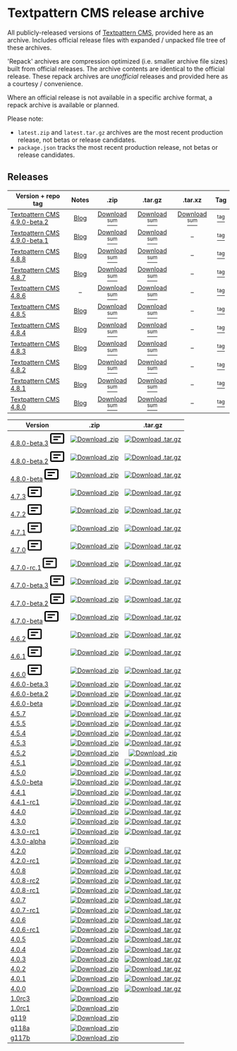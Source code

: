 # Textpattern CMS release archive

All publicly-released versions of [Textpattern CMS](http://www.textpattern.com), provided here as an archive. Includes official release files with expanded / unpacked file tree of these archives.

'Repack' archives are compression optimized (i.e. smaller archive file sizes) built from official releases. The archive contents are identical to the official release. These repack archives are *unofficial* releases and provided here as a courtesy / convenience.

Where an official release is not available in a specific archive format, a repack archive is available or planned.

Please note:

* `latest.zip` and `latest.tar.gz` archives are the most recent production release, not betas or release candidates.
* `package.json` tracks the most recent production release, not betas or release candidates.

## Releases

| Version + repo tag | Notes | .zip | .tar.gz | .tar.xz | Tag |
|---|:-:|:-:|:-:|:-:|:-:|
| [Textpattern CMS 4.9.0-beta.2](https://github.com/textpattern-community/textpattern-releases/tree/master/releases/4.9.0-beta.2) | [Blog](https://textpattern.com/weblog/textpattern-490-beta2-released) | [Download](https://github.com/textpattern-community/textpattern-releases/blob/master/releases/4.9.0-beta.2/archives/textpattern-4.9.0-beta.2.zip) [<sup>sum</sup>](https://github.com/textpattern-community/textpattern-releases/blob/master/releases/4.9.0-beta.2/archives/textpattern-4.9.0-beta.2.zip.SHA256SUM) | [Download](https://github.com/textpattern-community/textpattern-releases/blob/master/releases/4.9.0-beta.2/archives/textpattern-4.9.0-beta.2.tar.gz) [<sup>sum</sup>](https://github.com/textpattern-community/textpattern-releases/blob/master/releases/4.9.0-beta.2/archives/textpattern-4.9.0-beta.2.tar.gz.SHA256SUM) | [Download](https://github.com/textpattern-community/textpattern-releases/blob/master/releases/4.9.0-beta.2/archives/textpattern-4.9.0-beta.2.tar.xz) [<sup>sum</sup>](https://github.com/textpattern-community/textpattern-releases/blob/master/releases/4.9.0-beta.2/archives/textpattern-4.9.0-beta.2.tar.xz.SHA256SUM) | [<sup>tag</sup>](https://github.com/textpattern/textpattern/releases/tag/4.9.0-beta.2) |
| [Textpattern CMS 4.9.0-beta.1](https://github.com/textpattern-community/textpattern-releases/tree/master/releases/4.9.0-beta.1) | [Blog](https://textpattern.com/weblog/textpattern-490-beta1-released-php-84-mysql-84-features-fixes-and-more) | [Download](https://github.com/textpattern-community/textpattern-releases/blob/master/releases/4.9.0-beta.1/archives/textpattern-4.9.0-beta.1.zip) [<sup>sum</sup>](https://github.com/textpattern-community/textpattern-releases/blob/master/releases/4.9.0-beta.1/archives/textpattern-4.9.0-beta.1.zip.SHA256SUM) | [Download](https://github.com/textpattern-community/textpattern-releases/blob/master/releases/4.9.0-beta.1/archives/textpattern-4.9.0-beta.1.tar.gz) [<sup>sum</sup>](https://github.com/textpattern-community/textpattern-releases/blob/master/releases/4.9.0-beta.1/archives/textpattern-4.9.0-beta.1.tar.gz.SHA256SUM) | – | [<sup>tag</sup>](https://github.com/textpattern/textpattern/releases/tag/4.9.0-beta.1a) |
| [Textpattern CMS 4.8.8](https://github.com/textpattern-community/textpattern-releases/tree/master/releases/4.8.8) | [Blog](https://textpattern.com/weblog/textpattern-488-released-php-81-support-security-fix-and-more) | [Download](https://github.com/textpattern-community/textpattern-releases/blob/master/releases/4.8.8/archives/textpattern-4.8.8.zip) [<sup>sum</sup>](https://github.com/textpattern-community/textpattern-releases/blob/master/releases/4.8.8/archives/textpattern-4.8.8.zip.SHA256SUM) | [Download](https://github.com/textpattern-community/textpattern-releases/blob/master/releases/4.8.8/archives/textpattern-4.8.8.tar.gz) [<sup>sum</sup>](https://github.com/textpattern-community/textpattern-releases/blob/master/releases/4.8.8/archives/textpattern-4.8.8.tar.gz.SHA256SUM) | – | [<sup>tag</sup>](https://github.com/textpattern/textpattern/releases/tag/4.8.8) |
| [Textpattern CMS 4.8.7](https://github.com/textpattern-community/textpattern-releases/tree/master/releases/4.8.7) | [Blog](https://textpattern.com/weblog/textpattern-cms-487-released-bug-fixes-tweaks-hurrah) | [Download](https://github.com/textpattern-community/textpattern-releases/blob/master/releases/4.8.7/archives/textpattern-4.8.7.zip) [<sup>sum</sup>](https://github.com/textpattern-community/textpattern-releases/blob/master/releases/4.8.7/archives/textpattern-4.8.7.zip.SHA256SUM) | [Download](https://github.com/textpattern-community/textpattern-releases/blob/master/releases/4.8.7/archives/textpattern-4.8.7.tar.gz) [<sup>sum</sup>](https://github.com/textpattern-community/textpattern-releases/blob/master/releases/4.8.7/archives/textpattern-4.8.7.tar.gz.SHA256SUM) | – | [<sup>tag</sup>](https://github.com/textpattern/textpattern/releases/tag/4.8.7) |
| [Textpattern CMS 4.8.6](https://github.com/textpattern-community/textpattern-releases/tree/master/releases/4.8.6) | – | [Download](https://github.com/textpattern-community/textpattern-releases/blob/master/releases/4.8.6/archives/textpattern-4.8.6.zip) [<sup>sum</sup>](https://github.com/textpattern-community/textpattern-releases/blob/master/releases/4.8.6/archives/textpattern-4.8.6.zip.SHA256SUM) | [Download](https://github.com/textpattern-community/textpattern-releases/blob/master/releases/4.8.6/archives/textpattern-4.8.6.tar.gz) [<sup>sum</sup>](https://github.com/textpattern-community/textpattern-releases/blob/master/releases/4.8.6/archives/textpattern-4.8.6.tar.gz.SHA256SUM) | – | [<sup>tag</sup>](https://github.com/textpattern/textpattern/releases/tag/4.8.6) |
| [Textpattern CMS 4.8.5](https://github.com/textpattern-community/textpattern-releases/tree/master/releases/4.8.5) | [Blog](https://textpattern.com/weblog/textpattern-cms-485-released-bug-fixes-improvements) | [Download](https://github.com/textpattern-community/textpattern-releases/blob/master/releases/4.8.5/archives/textpattern-4.8.5.zip) [<sup>sum</sup>](https://github.com/textpattern-community/textpattern-releases/blob/master/releases/4.8.5/archives/textpattern-4.8.5.zip.SHA256SUM) | [Download](https://github.com/textpattern-community/textpattern-releases/blob/master/releases/4.8.5/archives/textpattern-4.8.5.tar.gz) [<sup>sum</sup>](https://github.com/textpattern-community/textpattern-releases/blob/master/releases/4.8.5/archives/textpattern-4.8.5.tar.gz.SHA256SUM) | – | [<sup>tag</sup>](https://github.com/textpattern/textpattern/releases/tag/4.8.5) |
| [Textpattern CMS 4.8.4](https://github.com/textpattern-community/textpattern-releases/tree/master/releases/4.8.4) | [Blog](https://textpattern.com/weblog/textpattern-cms-484-released-php-80-compatible) | [Download](https://github.com/textpattern-community/textpattern-releases/blob/master/releases/4.8.4/archives/textpattern-4.8.4.zip) [<sup>sum</sup>](https://github.com/textpattern-community/textpattern-releases/blob/master/releases/4.8.4/archives/textpattern-4.8.4.zip.SHA256SUM) | [Download](https://github.com/textpattern-community/textpattern-releases/blob/master/releases/4.8.4/archives/textpattern-4.8.4.tar.gz) [<sup>sum</sup>](https://github.com/textpattern-community/textpattern-releases/blob/master/releases/4.8.4/archives/textpattern-4.8.4.tar.gz.SHA256SUM) | – | [<sup>tag</sup>](https://github.com/textpattern/textpattern/releases/tag/4.8.4) |
| [Textpattern CMS 4.8.3](https://github.com/textpattern-community/textpattern-releases/tree/master/releases/4.8.3) | [Blog](https://textpattern.com/weblog/textpattern-cms-483-released) | [Download](https://github.com/textpattern-community/textpattern-releases/blob/master/releases/4.8.3/archives/textpattern-4.8.3.zip) [<sup>sum</sup>](https://github.com/textpattern-community/textpattern-releases/blob/master/releases/4.8.3/archives/textpattern-4.8.3.zip.SHA256SUM) | [Download](https://github.com/textpattern-community/textpattern-releases/blob/master/releases/4.8.3/archives/textpattern-4.8.3.tar.gz) [<sup>sum</sup>](https://github.com/textpattern-community/textpattern-releases/blob/master/releases/4.8.3/archives/textpattern-4.8.3.tar.gz.SHA256SUM) | – | [<sup>tag</sup>](https://github.com/textpattern/textpattern/releases/tag/4.8.3) |
| [Textpattern CMS 4.8.2](https://github.com/textpattern-community/textpattern-releases/tree/master/releases/4.8.2) | [Blog](https://textpattern.com/weblog/textpattern-cms-482-released) | [Download](https://github.com/textpattern-community/textpattern-releases/blob/master/releases/4.8.2/archives/textpattern-4.8.2.zip) [<sup>sum</sup>](https://github.com/textpattern-community/textpattern-releases/blob/master/releases/4.8.2/archives/textpattern-4.8.2.zip.SHA256SUM) | [Download](https://github.com/textpattern-community/textpattern-releases/blob/master/releases/4.8.2/archives/textpattern-4.8.2.tar.gz) [<sup>sum</sup>](https://github.com/textpattern-community/textpattern-releases/blob/master/releases/4.8.2/archives/textpattern-4.8.2.tar.gz.SHA256SUM) | – | [<sup>tag</sup>](https://github.com/textpattern/textpattern/releases/tag/4.8.2) |
| [Textpattern CMS 4.8.1](https://github.com/textpattern-community/textpattern-releases/tree/master/releases/4.8.1) | [Blog](https://textpattern.com/weblog/textpattern-cms-481-released) | [Download](https://github.com/textpattern-community/textpattern-releases/blob/master/releases/4.8.1/archives/textpattern-4.8.1.zip) [<sup>sum</sup>](https://github.com/textpattern-community/textpattern-releases/blob/master/releases/4.8.1/archives/textpattern-4.8.1.zip.SHA256SUM) | [Download](https://github.com/textpattern-community/textpattern-releases/blob/master/releases/4.8.1/archives/textpattern-4.8.1.tar.gz) [<sup>sum</sup>](https://github.com/textpattern-community/textpattern-releases/blob/master/releases/4.8.1/archives/textpattern-4.8.1.tar.gz.SHA256SUM) | – | [<sup>tag</sup>](https://github.com/textpattern/textpattern/releases/tag/4.8.1) |
| [Textpattern CMS 4.8.0](https://github.com/textpattern-community/textpattern-releases/tree/master/releases/4.8.0) | [Blog](https://textpattern.com/weblog/textpattern-cms-480-released) | [Download](https://github.com/textpattern-community/textpattern-releases/blob/master/releases/4.8.0/archives/textpattern-4.8.0.zip) [<sup>sum</sup>](https://github.com/textpattern-community/textpattern-releases/blob/master/releases/4.8.0/archives/textpattern-4.8.0.zip.SHA256SUM) | [Download](https://github.com/textpattern-community/textpattern-releases/blob/master/releases/4.8.0/archives/textpattern-4.8.0.tar.gz) [<sup>sum</sup>](https://github.com/textpattern-community/textpattern-releases/blob/master/releases/4.8.0/archives/textpattern-4.8.0.tar.gz.SHA256SUM) | – | [<sup>tag</sup>](https://github.com/textpattern/textpattern/releases/tag/4.8.0) |

| Version | .zip | .tar.gz |
|---|:-:|:-:|
| [4.8.0-beta.3](https://github.com/textpattern-community/textpattern-releases/tree/master/releases/4.8.0-beta.3) [![Announcement](https://raw.githubusercontent.com/primer/octicons/master/icons/note-16.svg)](https://textpattern.com/weblog/422/textpattern-cms-480-beta-3-released) | [![Download .zip](https://raw.githubusercontent.com/primer/octicons/master/icons/desktop-download-16.svg)](https://github.com/textpattern-community/textpattern-releases/blob/master/releases/4.8.0-beta.3/archives/textpattern-4.8.0-beta.3.zip) | [![Download .tar.gz](https://raw.githubusercontent.com/primer/octicons/master/icons/desktop-download-16.svg)](https://github.com/textpattern-community/textpattern-releases/blob/master/releases/4.8.0-beta.3/archives/textpattern-4.8.0-beta.3.tar.gz) |
| [4.8.0-beta.2](https://github.com/textpattern-community/textpattern-releases/tree/master/releases/4.8.0-beta.2) [![Announcement](https://raw.githubusercontent.com/primer/octicons/master/icons/note-16.svg)](https://textpattern.com/weblog/421/textpattern-cms-480-beta-2-released-421) | [![Download .zip](https://raw.githubusercontent.com/primer/octicons/master/icons/desktop-download-16.svg)](https://github.com/textpattern-community/textpattern-releases/blob/master/releases/4.8.0-beta.2/archives/textpattern-4.8.0-beta.2.zip) | [![Download .tar.gz](https://raw.githubusercontent.com/primer/octicons/master/icons/desktop-download-16.svg)](https://github.com/textpattern-community/textpattern-releases/blob/master/releases/4.8.0-beta.2/archives/textpattern-4.8.0-beta.2.tar.gz) |
| [4.8.0-beta](https://github.com/textpattern-community/textpattern-releases/tree/master/releases/4.8.0-beta) [![Announcement](https://raw.githubusercontent.com/primer/octicons/master/icons/note-16.svg)](https://textpattern.com/weblog/420/textpattern-cms-480-beta-released) | [![Download .zip](https://raw.githubusercontent.com/primer/octicons/master/icons/desktop-download-16.svg)](https://github.com/textpattern-community/textpattern-releases/blob/master/releases/4.8.0-beta/archives/textpattern-4.8.0-beta.zip) | [![Download .tar.gz](https://raw.githubusercontent.com/primer/octicons/master/icons/desktop-download-16.svg)](https://github.com/textpattern-community/textpattern-releases/blob/master/releases/4.8.0-beta/archives/textpattern-4.8.0-beta.tar.gz) |
| [4.7.3](https://github.com/textpattern-community/textpattern-releases/tree/master/releases/4.7.3) [![Announcement](https://raw.githubusercontent.com/primer/octicons/master/icons/note-16.svg)](https://textpattern.com/weblog/416/textpattern-cms-473-released) | [![Download .zip](https://raw.githubusercontent.com/primer/octicons/master/icons/desktop-download-16.svg)](https://github.com/textpattern-community/textpattern-releases/blob/master/releases/4.7.3/archives/textpattern-4.7.3.zip) | [![Download .tar.gz](https://raw.githubusercontent.com/primer/octicons/master/icons/desktop-download-16.svg)](https://github.com/textpattern-community/textpattern-releases/blob/master/releases/4.7.3/archives/textpattern-4.7.3.tar.gz) |
| [4.7.2](https://github.com/textpattern-community/textpattern-releases/tree/master/releases/4.7.2) [![Announcement](https://raw.githubusercontent.com/primer/octicons/master/icons/note-16.svg)](https://textpattern.com/weblog/414/textpattern-cms-472-released) | [![Download .zip](https://raw.githubusercontent.com/primer/octicons/master/icons/desktop-download-16.svg)](https://github.com/textpattern-community/textpattern-releases/blob/master/releases/4.7.2/archives/textpattern-4.7.2.zip) | [![Download .tar.gz](https://raw.githubusercontent.com/primer/octicons/master/icons/desktop-download-16.svg)](https://github.com/textpattern-community/textpattern-releases/blob/master/releases/4.7.2/archives/textpattern-4.7.2.tar.gz) |
| [4.7.1](https://github.com/textpattern-community/textpattern-releases/tree/master/releases/4.7.1) [![Announcement](https://raw.githubusercontent.com/primer/octicons/master/icons/note-16.svg)](https://textpattern.com/weblog/413/textpattern-cms-471-released) | [![Download .zip](https://raw.githubusercontent.com/primer/octicons/master/icons/desktop-download-16.svg)](https://github.com/textpattern-community/textpattern-releases/blob/master/releases/4.7.1/archives/textpattern-4.7.1.zip) | [![Download .tar.gz](https://raw.githubusercontent.com/primer/octicons/master/icons/desktop-download-16.svg)](https://github.com/textpattern-community/textpattern-releases/blob/master/releases/4.7.1/archives/textpattern-4.7.1.tar.gz) |
| [4.7.0](https://github.com/textpattern-community/textpattern-releases/tree/master/releases/4.7.0) [![Announcement](https://raw.githubusercontent.com/primer/octicons/master/icons/note-16.svg)](https://textpattern.com/weblog/412/textpattern-cms-470-released-theme-support-as-standard) | [![Download .zip](https://raw.githubusercontent.com/primer/octicons/master/icons/desktop-download-16.svg)](https://github.com/textpattern-community/textpattern-releases/blob/master/releases/4.7.0/archives/textpattern-4.7.0.zip) | [![Download .tar.gz](https://raw.githubusercontent.com/primer/octicons/master/icons/desktop-download-16.svg)](https://github.com/textpattern-community/textpattern-releases/blob/master/releases/4.7.0/archives/textpattern-4.7.0.tar.gz) |
| [4.7.0-rc.1](https://github.com/textpattern-community/textpattern-releases/tree/master/releases/4.7.0-rc.1) [![Announcement](https://raw.githubusercontent.com/primer/octicons/master/icons/note-16.svg)](https://textpattern.com/weblog/411/textpattern-cms-470-release-candidate-1-released) | [![Download .zip](https://raw.githubusercontent.com/primer/octicons/master/icons/desktop-download-16.svg)](https://github.com/textpattern-community/textpattern-releases/blob/master/releases/4.7.0-rc1/archives/textpattern-4.7.0-rc.1.zip) | [![Download .tar.gz](https://raw.githubusercontent.com/primer/octicons/master/icons/desktop-download-16.svg)](https://github.com/textpattern-community/textpattern-releases/blob/master/releases/4.7.0-rc.1/archives/textpattern-4.7.0-rc.1.tar.gz) |
| [4.7.0-beta.3](https://github.com/textpattern-community/textpattern-releases/tree/master/releases/4.7.0-beta.3)  [![Announcement](https://raw.githubusercontent.com/primer/octicons/master/icons/note-16.svg)](https://textpattern.com/weblog/407/textpattern-cms-470-beta-3-released) | [![Download .zip](https://raw.githubusercontent.com/primer/octicons/master/icons/desktop-download-16.svg)](https://github.com/textpattern-community/textpattern-releases/blob/master/releases/4.7.0-beta.3/archives/textpattern-4.7.0-beta.3.zip) | [![Download .tar.gz](https://raw.githubusercontent.com/primer/octicons/master/icons/desktop-download-16.svg)](https://github.com/textpattern-community/textpattern-releases/blob/master/releases/4.7.0-beta.3/archives/textpattern-4.7.0-beta.3.tar.gz) |
| [4.7.0-beta.2](https://github.com/textpattern-community/textpattern-releases/tree/master/releases/4.7.0-beta.2) [![Announcement](https://raw.githubusercontent.com/primer/octicons/master/icons/note-16.svg)](https://textpattern.com/weblog/406/textpattern-cms-470-beta-2-released) | [![Download .zip](https://raw.githubusercontent.com/primer/octicons/master/icons/desktop-download-16.svg)](https://github.com/textpattern-community/textpattern-releases/blob/master/releases/4.7.0-beta.2/archives/textpattern-4.7.0-beta.2.zip) | [![Download .tar.gz](https://raw.githubusercontent.com/primer/octicons/master/icons/desktop-download-16.svg)](https://github.com/textpattern-community/textpattern-releases/blob/master/releases/4.7.0-beta.2/archives/textpattern-4.7.0-beta.2.tar.gz) |
| [4.7.0-beta](https://github.com/textpattern-community/textpattern-releases/tree/master/releases/4.7.0-beta) [![Announcement](https://raw.githubusercontent.com/primer/octicons/master/icons/note-16.svg)](https://textpattern.com/weblog/405/textpattern-cms-470-beta-released) | [![Download .zip](https://raw.githubusercontent.com/primer/octicons/master/icons/desktop-download-16.svg)](https://github.com/textpattern-community/textpattern-releases/blob/master/releases/4.7.0-beta/archives/textpattern-4.7.0-beta.zip) | [![Download .tar.gz](https://raw.githubusercontent.com/primer/octicons/master/icons/desktop-download-16.svg)](https://github.com/textpattern-community/textpattern-releases/blob/master/releases/4.7.0-beta/archives/textpattern-4.7.0-beta.tar.gz) |
| [4.6.2](https://github.com/textpattern-community/textpattern-releases/tree/master/releases/4.6.2) [![Announcement](https://raw.githubusercontent.com/primer/octicons/master/icons/note-16.svg)](https://textpattern.com/weblog/393/textpattern-cms-462-released-version-string-theory) | [![Download .zip](https://raw.githubusercontent.com/primer/octicons/master/icons/desktop-download-16.svg)](https://github.com/textpattern-community/textpattern-releases/blob/master/releases/4.6.2/archives/textpattern-4.6.2.zip) | [![Download .tar.gz](https://raw.githubusercontent.com/primer/octicons/master/icons/desktop-download-16.svg)](https://github.com/textpattern-community/textpattern-releases/blob/master/releases/4.6.2/archives/textpattern-4.6.2.tar.gz) |
| [4.6.1](https://github.com/textpattern-community/textpattern-releases/tree/master/releases/4.6.1) [![Announcement](https://raw.githubusercontent.com/primer/octicons/master/icons/note-16.svg)](https://textpattern.com/weblog/392/textpattern-cms-461-released-hello-classic) | [![Download .zip](https://raw.githubusercontent.com/primer/octicons/master/icons/desktop-download-16.svg)](https://github.com/textpattern-community/textpattern-releases/blob/master/releases/4.6.1/archives/textpattern-4.6.1.zip) | [![Download .tar.gz](https://raw.githubusercontent.com/primer/octicons/master/icons/desktop-download-16.svg)](https://github.com/textpattern-community/textpattern-releases/blob/master/releases/4.6.1/archives/textpattern-4.6.1.tar.gz) |
| [4.6.0](https://github.com/textpattern-community/textpattern-releases/tree/master/releases/4.6.0) [![Announcement](https://raw.githubusercontent.com/primer/octicons/master/icons/note-16.svg)](https://textpattern.com/weblog/391/textpattern-cms-460-released-it-s-big) | [![Download .zip](https://raw.githubusercontent.com/primer/octicons/master/icons/desktop-download-16.svg)](https://github.com/textpattern-community/textpattern-releases/blob/master/releases/4.6.0/archives/textpattern-4.6.0.zip) | [![Download .tar.gz](https://raw.githubusercontent.com/primer/octicons/master/icons/desktop-download-16.svg)](https://github.com/textpattern-community/textpattern-releases/blob/master/releases/4.6.0/archives/textpattern-4.6.0.tar.gz) |
| [4.6.0-beta.3](https://github.com/textpattern-community/textpattern-releases/tree/master/releases/4.6.0-beta.3) | [![Download .zip](https://raw.githubusercontent.com/primer/octicons/master/icons/desktop-download-16.svg)](https://github.com/textpattern-community/textpattern-releases/blob/master/releases/4.6.0-beta.3/archives/textpattern-4.6.0-beta.3.zip) | [![Download .tar.gz](https://raw.githubusercontent.com/primer/octicons/master/icons/desktop-download-16.svg)](https://github.com/textpattern-community/textpattern-releases/blob/master/releases/4.6.0-beta.3/archives/textpattern-4.6.0-beta.3.tar.gz) |
| [4.6.0-beta.2](https://github.com/textpattern-community/textpattern-releases/tree/master/releases/4.6.0-beta.2) | [![Download .zip](https://raw.githubusercontent.com/primer/octicons/master/icons/desktop-download-16.svg)](https://github.com/textpattern-community/textpattern-releases/blob/master/releases/4.6.0-beta.2/archives/textpattern-4.6.0-beta.2.zip) | [![Download .tar.gz](https://raw.githubusercontent.com/primer/octicons/master/icons/desktop-download-16.svg)](https://github.com/textpattern-community/textpattern-releases/blob/master/releases/4.6.0-beta.2/archives/textpattern-4.6.0-beta.2.tar.gz) |
| [4.6.0-beta](https://github.com/textpattern-community/textpattern-releases/tree/master/releases/4.6.0-beta) | [![Download .zip](https://raw.githubusercontent.com/primer/octicons/master/icons/desktop-download-16.svg)](https://github.com/textpattern-community/textpattern-releases/blob/master/releases/4.6.0-beta/archives/textpattern-4.6.0-beta.zip) | [![Download .tar.gz](https://raw.githubusercontent.com/primer/octicons/master/icons/desktop-download-16.svg)](https://github.com/textpattern-community/textpattern-releases/blob/master/releases/4.6.0-beta/archives/textpattern-4.6.0-beta.tar.gz) |
| [4.5.7](https://github.com/textpattern-community/textpattern-releases/tree/master/releases/4.5.7) | [![Download .zip](https://raw.githubusercontent.com/primer/octicons/master/icons/desktop-download-16.svg)](https://github.com/textpattern-community/textpattern-releases/blob/master/releases/4.5.7/archives/textpattern-4.5.7.zip) | [![Download .tar.gz](https://raw.githubusercontent.com/primer/octicons/master/icons/desktop-download-16.svg)](https://github.com/textpattern-community/textpattern-releases/blob/master/releases/4.5.7/archives/textpattern-4.5.7.tar.gz) |
| [4.5.5](https://github.com/textpattern-community/textpattern-releases/tree/master/releases/4.5.5) | [![Download .zip](https://raw.githubusercontent.com/primer/octicons/master/icons/desktop-download-16.svg)](https://github.com/textpattern-community/textpattern-releases/blob/master/releases/4.5.5/archives/textpattern-4.5.5.zip) | [![Download .tar.gz](https://raw.githubusercontent.com/primer/octicons/master/icons/desktop-download-16.svg)](https://github.com/textpattern-community/textpattern-releases/blob/master/releases/4.5.5/archives/textpattern-4.5.5.tar.gz) |
| [4.5.4](https://github.com/textpattern-community/textpattern-releases/tree/master/releases/4.5.4) | [![Download .zip](https://raw.githubusercontent.com/primer/octicons/master/icons/desktop-download-16.svg)](https://github.com/textpattern-community/textpattern-releases/blob/master/releases/4.5.4/archives/textpattern-4.5.4.zip) | [![Download .tar.gz](https://raw.githubusercontent.com/primer/octicons/master/icons/desktop-download-16.svg)](https://github.com/textpattern-community/textpattern-releases/blob/master/releases/4.5.4/archives/textpattern-4.5.4.tar.gz) |
| [4.5.3](https://github.com/textpattern-community/textpattern-releases/tree/master/releases/4.5.3) | [![Download .zip](https://raw.githubusercontent.com/primer/octicons/master/icons/desktop-download-16.svg)](https://github.com/textpattern-community/textpattern-releases/blob/master/releases/4.5.3/archives/textpattern-4.5.3.zip) | [![Download .tar.gz](https://raw.githubusercontent.com/primer/octicons/master/icons/desktop-download-16.svg)](https://github.com/textpattern-community/textpattern-releases/blob/master/releases/4.5.3/archives/textpattern-4.5.3.tar.gz) |
| [4.5.2](https://github.com/textpattern-community/textpattern-releases/tree/master/releases/4.5.2) | [![Download .zip](https://raw.githubusercontent.com/primer/octicons/master/icons/desktop-download-16.svg)](https://github.com/textpattern-community/textpattern-releases/blob/master/releases/4.5.2/archives/textpattern-4.5.2.tar.gz) | [![Download .zip](https://raw.githubusercontent.com/primer/octicons/master/icons/desktop-download-16.svg)](https://github.com/textpattern-community/textpattern-releases/blob/master/releases/4.5.2/archives/textpattern-4.5.2.zip) |
| [4.5.1](https://github.com/textpattern-community/textpattern-releases/tree/master/releases/4.5.1) | [![Download .zip](https://raw.githubusercontent.com/primer/octicons/master/icons/desktop-download-16.svg)](https://github.com/textpattern-community/textpattern-releases/blob/master/releases/4.5.1/archives/textpattern-4.5.1.zip) | [![Download .tar.gz](https://raw.githubusercontent.com/primer/octicons/master/icons/desktop-download-16.svg)](https://github.com/textpattern-community/textpattern-releases/blob/master/releases/4.5.1/archives/textpattern-4.5.1.tar.gz) |
| [4.5.0](https://github.com/textpattern-community/textpattern-releases/tree/master/releases/4.5.0) | [![Download .zip](https://raw.githubusercontent.com/primer/octicons/master/icons/desktop-download-16.svg)](https://github.com/textpattern-community/textpattern-releases/blob/master/releases/4.5.0/archives/textpattern-4.5.0.zip) | [![Download .tar.gz](https://raw.githubusercontent.com/primer/octicons/master/icons/desktop-download-16.svg)](https://github.com/textpattern-community/textpattern-releases/blob/master/releases/4.5.0/archives/textpattern-4.5.0.tar.gz) |
| [4.5.0-beta](https://github.com/textpattern-community/textpattern-releases/tree/master/releases/4.5.0-beta) | [![Download .zip](https://raw.githubusercontent.com/primer/octicons/master/icons/desktop-download-16.svg)](https://github.com/textpattern-community/textpattern-releases/blob/master/releases/4.5.0-beta/archives/textpattern-4.5.0-beta.zip) | [![Download .tar.gz](https://raw.githubusercontent.com/primer/octicons/master/icons/desktop-download-16.svg)](https://github.com/textpattern-community/textpattern-releases/blob/master/releases/4.5.0-beta/archives/textpattern-4.5.0-beta.tar.gz) |
| [4.4.1](https://github.com/textpattern-community/textpattern-releases/tree/master/releases/4.4.1) | [![Download .zip](https://raw.githubusercontent.com/primer/octicons/master/icons/desktop-download-16.svg)](https://github.com/textpattern-community/textpattern-releases/blob/master/releases/4.4.1/archives/textpattern-4.4.1.zip) | [![Download .tar.gz](https://raw.githubusercontent.com/primer/octicons/master/icons/desktop-download-16.svg)](https://github.com/textpattern-community/textpattern-releases/blob/master/releases/4.4.1/archives/textpattern-4.4.1.zip) |
| [4.4.1-rc1](https://github.com/textpattern-community/textpattern-releases/tree/master/releases/4.4.1-rc1) | [![Download .zip](https://raw.githubusercontent.com/primer/octicons/master/icons/desktop-download-16.svg)](https://github.com/textpattern-community/textpattern-releases/blob/master/releases/4.4.1-rc1/archives/textpattern-4.4.1-rc1.zip) | [![Download .tar.gz](https://raw.githubusercontent.com/primer/octicons/master/icons/desktop-download-16.svg)](https://github.com/textpattern-community/textpattern-releases/blob/master/releases/4.4.1-rc1/archives/textpattern-4.4.1-rc1.tar.gz) |
| [4.4.0](https://github.com/textpattern-community/textpattern-releases/tree/master/releases/8.5.0) | [![Download .zip](https://raw.githubusercontent.com/primer/octicons/master/icons/desktop-download-16.svg)](https://github.com/textpattern-community/textpattern-releases/blob/master/releases/4.4.0/archives/textpattern-4.4.0.zip) | [![Download .tar.gz](https://raw.githubusercontent.com/primer/octicons/master/icons/desktop-download-16.svg)](https://github.com/textpattern-community/textpattern-releases/blob/master/releases/8.5.0/archives/textpattern-8.5.0.tar.gz) |
| [4.3.0](https://github.com/textpattern-community/textpattern-releases/tree/master/releases/4.3.0) | [![Download .zip](https://raw.githubusercontent.com/primer/octicons/master/icons/desktop-download-16.svg)](https://github.com/textpattern-community/textpattern-releases/blob/master/releases/4.3.0/archives/textpattern-4.3.0.zip) | [![Download .tar.gz](https://raw.githubusercontent.com/primer/octicons/master/icons/desktop-download-16.svg)](https://github.com/textpattern-community/textpattern-releases/blob/master/releases/4.3.0/archives/textpattern-4.3.0.tar.gz) |
| [4.3.0-rc1](https://github.com/textpattern-community/textpattern-releases/tree/master/releases/4.3.0-rc1) | [![Download .zip](https://raw.githubusercontent.com/primer/octicons/master/icons/desktop-download-16.svg)](https://github.com/textpattern-community/textpattern-releases/blob/master/releases/4.3.0-rc1/archives/textpattern-4.3.0-rc1.zip) | [![Download .tar.gz](https://raw.githubusercontent.com/primer/octicons/master/icons/desktop-download-16.svg)](https://github.com/textpattern-community/textpattern-releases/blob/master/releases/4.3.0-rc1/archives/textpattern-4.3.0-rc1.tar.gz) |
| [4.3.0-alpha](https://github.com/textpattern-community/textpattern-releases/tree/master/releases/4.3.0-alpha) | [![Download .zip](https://raw.githubusercontent.com/primer/octicons/master/icons/desktop-download-16.svg)](https://github.com/textpattern-community/textpattern-releases/blob/master/releases/4.3.0-alpha/archives/textpattern-4.3.0-alpha.zip) |  |
| [4.2.0](https://github.com/textpattern-community/textpattern-releases/tree/master/releases/4.2.0) | [![Download .zip](https://raw.githubusercontent.com/primer/octicons/master/icons/desktop-download-16.svg)](https://github.com/textpattern-community/textpattern-releases/blob/master/releases/4.2.0/archives/textpattern-4.2.0.zip) | [![Download .tar.gz](https://raw.githubusercontent.com/primer/octicons/master/icons/desktop-download-16.svg)](https://github.com/textpattern-community/textpattern-releases/blob/master/releases/4.2.0/archives/textpattern-4.2.0.tar.gz) |
| [4.2.0-rc1](https://github.com/textpattern-community/textpattern-releases/tree/master/releases/4.2.0-rc1) | [![Download .zip](https://raw.githubusercontent.com/primer/octicons/master/icons/desktop-download-16.svg)](https://github.com/textpattern-community/textpattern-releases/blob/master/releases/4.2.0-rc1/archives/textpattern-4.2.0-rc1.zip) | [![Download .tar.gz](https://raw.githubusercontent.com/primer/octicons/master/icons/desktop-download-16.svg)](https://github.com/textpattern-community/textpattern-releases/blob/master/releases/4.2.0-rc1/archives/textpattern-4.2.0-rc1.tar.gz) |
| [4.0.8](https://github.com/textpattern-community/textpattern-releases/tree/master/releases/4.0.8) | [![Download .zip](https://raw.githubusercontent.com/primer/octicons/master/icons/desktop-download-16.svg)](https://github.com/textpattern-community/textpattern-releases/blob/master/releases/4.0.8/archives/textpattern-4.0.8.zip) | [![Download .tar.gz](https://raw.githubusercontent.com/primer/octicons/master/icons/desktop-download-16.svg)](https://github.com/textpattern-community/textpattern-releases/blob/master/releases/4.0.8/archives/textpattern-4.0.8.tar.gz) |
| [4.0.8-rc2](https://github.com/textpattern-community/textpattern-releases/tree/master/releases/4.0.8-rc2) | [![Download .zip](https://raw.githubusercontent.com/primer/octicons/master/icons/desktop-download-16.svg)](https://github.com/textpattern-community/textpattern-releases/blob/master/releases/4.0.8-rc2/archives/textpattern-4.0.8-rc2.zip) | [![Download .tar.gz](https://raw.githubusercontent.com/primer/octicons/master/icons/desktop-download-16.svg)](https://github.com/textpattern-community/textpattern-releases/blob/master/releases/4.0.8-rc2/archives/textpattern-4.0.8-rc2.tar.gz) |
| [4.0.8-rc1](https://github.com/textpattern-community/textpattern-releases/tree/master/releases/4.0.8-rc1) | [![Download .zip](https://raw.githubusercontent.com/primer/octicons/master/icons/desktop-download-16.svg)](https://github.com/textpattern-community/textpattern-releases/blob/master/releases/4.0.8-rc1/archives/textpattern-4.0.8-rc1.zip) | [![Download .tar.gz](https://raw.githubusercontent.com/primer/octicons/master/icons/desktop-download-16.svg)](https://github.com/textpattern-community/textpattern-releases/blob/master/releases/4.0.8-rc1/archives/textpattern-4.0.8-rc1.tar.gz) |
| [4.0.7](https://github.com/textpattern-community/textpattern-releases/tree/master/releases/4.0.7) | [![Download .zip](https://raw.githubusercontent.com/primer/octicons/master/icons/desktop-download-16.svg)](https://github.com/textpattern-community/textpattern-releases/blob/master/releases/4.0.7/archives/textpattern-4.0.7.zip) | [![Download .tar.gz](https://raw.githubusercontent.com/primer/octicons/master/icons/desktop-download-16.svg)](https://github.com/textpattern-community/textpattern-releases/blob/master/releases/4.0.7/archives/textpattern-4.0.7.tar.gz) |
| [4.0.7-rc1](https://github.com/textpattern-community/textpattern-releases/tree/master/releases/4.0.7-rc1) | [![Download .zip](https://raw.githubusercontent.com/primer/octicons/master/icons/desktop-download-16.svg)](https://github.com/textpattern-community/textpattern-releases/blob/master/releases/4.0.7-rc1/archives/textpattern-4.0.7-rc1.zip) | [![Download .tar.gz](https://raw.githubusercontent.com/primer/octicons/master/icons/desktop-download-16.svg)](https://github.com/textpattern-community/textpattern-releases/blob/master/releases/4.0.7-rc1/archives/textpattern-4.0.7-rc1.tar,gz) |
| [4.0.6](https://github.com/textpattern-community/textpattern-releases/tree/master/releases/4.0.6) | [![Download .zip](https://raw.githubusercontent.com/primer/octicons/master/icons/desktop-download-16.svg)](https://github.com/textpattern-community/textpattern-releases/blob/master/releases/4.0.6/archives/textpattern-4.0.6.zip) | [![Download .tar.gz](https://raw.githubusercontent.com/primer/octicons/master/icons/desktop-download-16.svg)](https://github.com/textpattern-community/textpattern-releases/blob/master/releases/4.0.6/archives/textpattern-4.0.6.tar.gz) |
| [4.0.6-rc1](https://github.com/textpattern-community/textpattern-releases/tree/master/releases/4.0.6-rc1) | [![Download .zip](https://raw.githubusercontent.com/primer/octicons/master/icons/desktop-download-16.svg)](https://github.com/textpattern-community/textpattern-releases/blob/master/releases/4.0.6-rc1/archives/textpattern-4.0.6-rc1.zip) | [![Download .tar.gz](https://raw.githubusercontent.com/primer/octicons/master/icons/desktop-download-16.svg)](https://github.com/textpattern-community/textpattern-releases/blob/master/releases/4.0.6-rc1/archives/textpattern-4.0.6-rc1.tar.gz) |
| [4.0.5](https://github.com/textpattern-community/textpattern-releases/tree/master/releases/4.0.5) | [![Download .zip](https://raw.githubusercontent.com/primer/octicons/master/icons/desktop-download-16.svg)](https://github.com/textpattern-community/textpattern-releases/blob/master/releases/4.0.5/archives/textpattern-4.0.5.zip) | [![Download .tar.gz](https://raw.githubusercontent.com/primer/octicons/master/icons/desktop-download-16.svg)](https://github.com/textpattern-community/textpattern-releases/blob/master/releases/4.0.5/archives/textpattern-4.0.5.tar.gz) |
| [4.0.4](https://github.com/textpattern-community/textpattern-releases/tree/master/releases/4.0.4) | [![Download .zip](https://raw.githubusercontent.com/primer/octicons/master/icons/desktop-download-16.svg)](https://github.com/textpattern-community/textpattern-releases/blob/master/releases/4.0.4/archives/textpattern-4.0.4.zip) | [![Download .tar.gz](https://raw.githubusercontent.com/primer/octicons/master/icons/desktop-download-16.svg)](https://github.com/textpattern-community/textpattern-releases/blob/master/releases/4.0.4/archives/textpattern-4.0.4.tar.gz) |
| [4.0.3](https://github.com/textpattern-community/textpattern-releases/tree/master/releases/4.0.3) | [![Download .zip](https://raw.githubusercontent.com/primer/octicons/master/icons/desktop-download-16.svg)](https://github.com/textpattern-community/textpattern-releases/blob/master/releases/4.0.3/archives/textpattern-4.0.3.zip) | [![Download .tar.gz](https://raw.githubusercontent.com/primer/octicons/master/icons/desktop-download-16.svg)](https://github.com/textpattern-community/textpattern-releases/blob/master/releases/4.0.3/archives/textpattern-4.0.3.tar.gz) |
| [4.0.2](https://github.com/textpattern-community/textpattern-releases/tree/master/releases/4.0.2) | [![Download .zip](https://raw.githubusercontent.com/primer/octicons/master/icons/desktop-download-16.svg)](https://github.com/textpattern-community/textpattern-releases/blob/master/releases/4.0.2/archives/textpattern-4.0.2.zip) | [![Download .tar.gz](https://raw.githubusercontent.com/primer/octicons/master/icons/desktop-download-16.svg)](https://github.com/textpattern-community/textpattern-releases/blob/master/releases/4.0.2/archives/textpattern-4.0.2.tar.gz) |
| [4.0.1](https://github.com/textpattern-community/textpattern-releases/tree/master/releases/4.0.1) | [![Download .zip](https://raw.githubusercontent.com/primer/octicons/master/icons/desktop-download-16.svg)](https://github.com/textpattern-community/textpattern-releases/blob/master/releases/4.0.1/archives/textpattern-4.0.1.zip) | [![Download .tar.gz](https://raw.githubusercontent.com/primer/octicons/master/icons/desktop-download-16.svg)](https://github.com/textpattern-community/textpattern-releases/blob/master/releases/4.0.1/archives/textpattern-4.0.1.tar.gz) |
| [4.0.0](https://github.com/textpattern-community/textpattern-releases/tree/master/releases/4.0.0) | [![Download .zip](https://raw.githubusercontent.com/primer/octicons/master/icons/desktop-download-16.svg)](https://github.com/textpattern-community/textpattern-releases/blob/master/releases/4.0.0/archives/textpattern-4.0.0.zip) | [![Download .tar.gz](https://raw.githubusercontent.com/primer/octicons/master/icons/desktop-download-16.svg)](https://github.com/textpattern-community/textpattern-releases/blob/master/releases/4.0.0/archives/textpattern-4.0.0.tar.gz) |
| [1.0rc3](https://github.com/textpattern-community/textpattern-releases/tree/master/releases/1.0rc3) | [![Download .zip](https://raw.githubusercontent.com/primer/octicons/master/icons/desktop-download-16.svg)](https://github.com/textpattern-community/textpattern-releases/blob/master/releases/1.0rc3/archives/textpattern-1.0rc3.zip) | |
| [1.0rc1](https://github.com/textpattern-community/textpattern-releases/tree/master/releases/1.0rc3) | [![Download .zip](https://raw.githubusercontent.com/primer/octicons/master/icons/desktop-download-16.svg)](https://github.com/textpattern-community/textpattern-releases/blob/master/releases/1.0rc1/archives/textpattern-1.0rc1.zip) | |
| [g119](https://github.com/textpattern-community/textpattern-releases/tree/master/releases/g119) | [![Download .zip](https://raw.githubusercontent.com/primer/octicons/master/icons/desktop-download-16.svg)](https://github.com/textpattern-community/textpattern-releases/blob/master/releases/g119/archives/textpattern-g119.zip) | |
| [g118a](https://github.com/textpattern-community/textpattern-releases/tree/master/releases/g118a) | [![Download .zip](https://raw.githubusercontent.com/primer/octicons/master/icons/desktop-download-16.svg)](https://github.com/textpattern-community/textpattern-releases/blob/master/releases/g118a/archives/textpattern-g118a.zip) | |
| [g117b](https://github.com/textpattern-community/textpattern-releases/tree/master/releases/g117b) | [![Download .zip](https://raw.githubusercontent.com/primer/octicons/master/icons/desktop-download-16.svg)](https://github.com/textpattern-community/textpattern-releases/blob/master/releases/g117b/archives/textpattern-g117b.zip) | |
